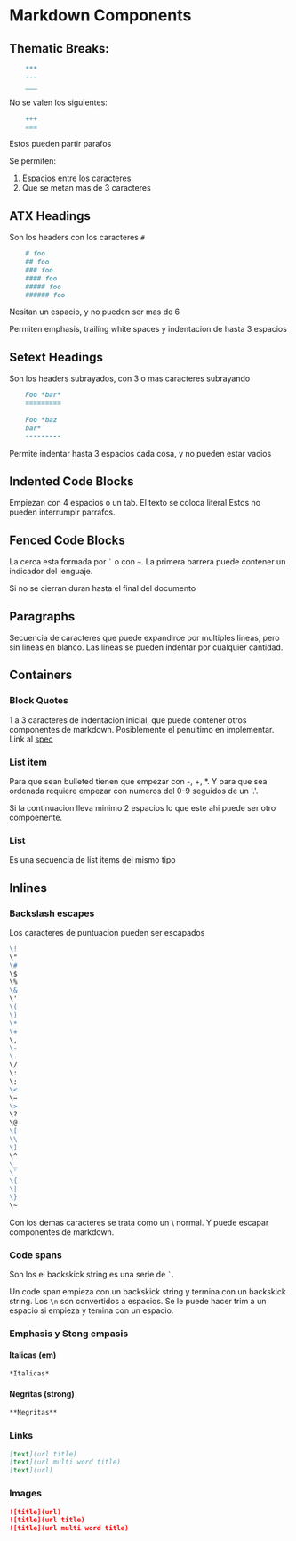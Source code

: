 Markdown Components
===================

Thematic Breaks:
----------------

~~~ markdown
    ***
    ---
    ___
~~~~

No se valen los siguientes:

~~~ markdown
    +++
    ===
~~~

Estos pueden partir parafos

Se permiten:

1. Espacios entre los caracteres
2. Que se metan mas de 3 caracteres

ATX Headings
------------

Son los headers con los caracteres `#`

~~~ markdown
    # foo
    ## foo
    ### foo
    #### foo
    ##### foo
    ###### foo
~~~

Nesitan un espacio, y no pueden ser mas de 6

Permiten emphasis, trailing white spaces y indentacion de hasta 3 espacios

Setext Headings
---------------

Son los headers subrayados, con 3 o mas caracteres subrayando

~~~ markdown
    Foo *bar*
    =========
    
    Foo *baz
    bar*
    ---------
~~~

Permite indentar hasta 3 espacios cada cosa, y no pueden estar vacios

Indented Code Blocks
--------------------

Empiezan con 4 espacios o un tab. El texto se coloca literal Estos no pueden
interrumpir parrafos.

Fenced Code Blocks
------------------

La cerca esta formada por `` ` `` o con `~`. La primera barrera puede contener
un indicador del lenguaje.

Si no se cierran duran hasta el final del documento

Paragraphs
----------

Secuencia de caracteres que puede expandirce por multiples lineas, pero sin
lineas en blanco. Las lineas se pueden indentar por cualquier cantidad.

Containers
----------

### Block Quotes

1 a 3 caracteres de indentacion inicial, que puede contener otros componentes
de markdown. Posiblemente el penultimo en implementar. Link al
[spec](https://spec.commonmark.org/0.29/#block-quotes)

### List item

Para que sean bulleted tienen que empezar con -, +, \*. Y para que sea ordenada
requiere empezar con numeros del 0-9 seguidos de un '.'.

Si la continuacion lleva minimo 2 espacios lo que este ahi puede ser otro
compoenente.

### List

Es una secuencia de list items del mismo tipo

Inlines
-------

### Backslash escapes

Los caracteres de puntuacion pueden ser escapados

~~~ markdown
\!
\"
\#
\$
\%
\&
\'
\(
\)
\*
\+
\,
\-
\.
\/
\:
\;
\<
\=
\>
\?
\@
\[
\\
\]
\^
\_
\`
\{
\|
\}
\~
~~~

Con los demas caracteres se trata como un \ normal. Y puede escapar componentes
de markdown.

### Code spans

Son los el backskick string es una serie de `` ` ``.

Un code span empieza con un backskick string y termina con un backskick string.
Los `\n` son convertidos a espacios. Se le puede hacer trim a un espacio si
empieza y temina con un espacio.

### Emphasis y Stong empasis

#### Italicas (em)

~~~ markdown
*Italicas*
~~~

#### Negritas (strong)

~~~ markdown
**Negritas**
~~~~

### Links

~~~ markdown
[text](url title)
[text](url multi word title)
[text](url)
~~~~

### Images

~~~ markdown
![title](url)
![title](url title)
![title](url multi word title)
~~~
